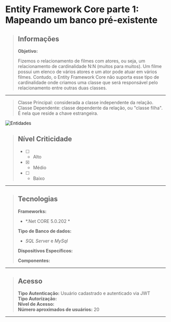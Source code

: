 # Entity Framework Core parte 1: Mapeando um banco pré-existente  

> ## Informações
>
> **Objetivo:**     
>
> Fizemos o relacionamento de filmes com atores, ou seja, um relacionamento de cardinalidade N:N (muitos para muitos). Um filme possui um elenco de vários atores e um ator pode atuar em vários filmes. Contudo, o Entity Framework Core não suporta esse tipo de cardinalidade onde criamos uma classe que será responsável pelo relacionamento entre outras duas classes.  
---
> Classe Principal: considerada a classe independente da relação.
> Classe Dependente: classe dependente da relação, ou "classe filha". É nela que reside a chave estrangeira.

<img src="AluraFilmes\Alura.Filmes.App\Images\ImgPropriedades.png" alt="Entidades"/>

> ## Nível Criticidade
> - [ ] - Alto  
> - [x] - Médio  
> - [ ] - Baixo  
>  
---



> ## Tecnologias
>
> **Frameworks:**  
> - *.Net CORE 5.0.202 *  
>
> **Tipo de Banco de dados:**  
> - *SQL Server* e *MySql*
>
> **Dispositivos Específicos:**  
>
> **Componentes:**  
>  
>   
>

---

> ## Acesso
>
> **Tipo Autenticação:** Usuário cadastrado e autenticado via JWT  
> **Tipo Autorização:**   
> **Nível de Acesso:**   
> **Número aproximados de usuários:**  20
---






